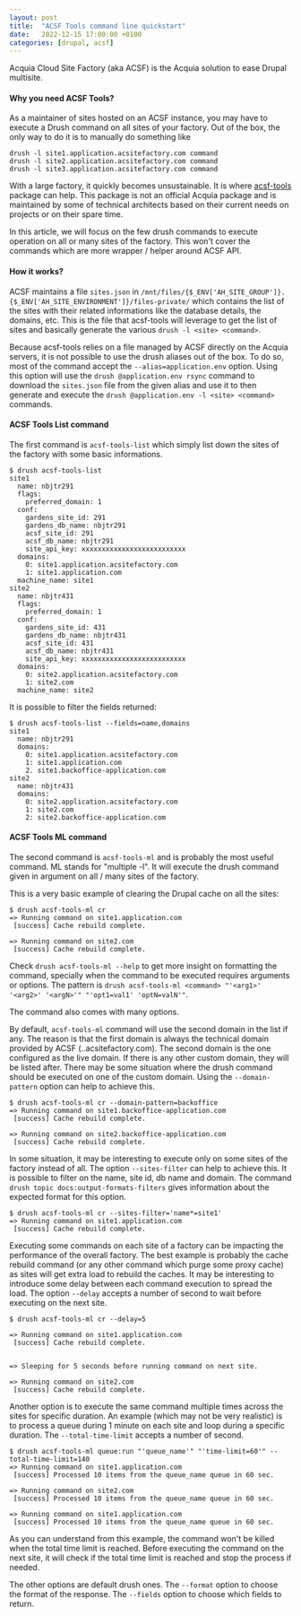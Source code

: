 ```yaml
---
layout: post
title:  "ACSF Tools command line quickstart"
date:   2022-12-15 17:00:00 +0100
categories: [drupal, acsf]
---
```

Acquia Cloud Site Factory (aka ACSF) is the Acquia solution to ease Drupal multisite.

#### Why you need ACSF Tools?
As a maintainer of sites hosted on an ACSF instance, you may have to execute a Drush command on all sites of
your factory. Out of the box, the only way to do it is to manually do something like
```shell
drush -l site1.application.acsitefactory.com command
drush -l site2.application.acsitefactory.com command
drush -l site3.application.acsitefactory.com command
```

With a large factory, it quickly becomes unsustainable. It is where [acsf-tools](https://github.com/acquia/acsf-tools)
package can help. This package is not an official Acquia package and is maintained by some of technical architects
based on their current needs on projects or on their spare time.

In this article, we will focus on the few drush commands to execute operation on all or many sites of the factory.
This won't cover the commands which are more wrapper / helper around ACSF API.

#### How it works?
ACSF maintains a file `sites.json` in `/mnt/files/{$_ENV['AH_SITE_GROUP']}.{$_ENV['AH_SITE_ENVIRONMENT']}/files-private/`
which contains the list of the sites with their related informations like the database details, the domains, etc. This is
the file that acsf-tools will leverage to get the list of sites and basically generate the various `drush -l <site> <command>`.

Because acsf-tools relies on a file managed by ACSF directly on the Acquia servers, it is not possible to use the
drush aliases out of the box. To do so, most of the command accept the `--alias=application.env` option. Using
this option will use the `drush @application.env rsync` command to download the `sites.json` file from the given alias
and use it to then generate and execute the `drush @application.env -l <site> <command>` commands.

#### ACSF Tools List command
The first command is `acsf-tools-list` which simply list down the sites of the factory with some basic informations.

```shell
$ drush acsf-tools-list
site1
  name: nbjtr291
  flags:
    preferred_domain: 1
  conf:
    gardens_site_id: 291
    gardens_db_name: nbjtr291
    acsf_site_id: 291
    acsf_db_name: nbjtr291
    site_api_key: xxxxxxxxxxxxxxxxxxxxxxxxxx
  domains:
    0: site1.application.acsitefactory.com
    1: site1.application.com
  machine_name: site1
site2
  name: nbjtr431
  flags:
    preferred_domain: 1
  conf:
    gardens_site_id: 431
    gardens_db_name: nbjtr431
    acsf_site_id: 431
    acsf_db_name: nbjtr431
    site_api_key: xxxxxxxxxxxxxxxxxxxxxxxxxx
  domains:
    0: site2.application.acsitefactory.com
    1: site2.com
  machine_name: site2
```

It is possible to filter the fields returned:
```shell
$ drush acsf-tools-list --fields=name,domains
site1
  name: nbjtr291
  domains:
    0: site1.application.acsitefactory.com
    1: site1.application.com
    2. site1.backoffice-application.com
site2
  name: nbjtr431
  domains:
    0: site2.application.acsitefactory.com
    1: site2.com
    2: site2.backoffice-application.com
```

#### ACSF Tools ML command
The second command is `acsf-tools-ml` and is probably the most useful command. ML stands for "multiple -l". It will
execute the drush command given in argument on all / many sites of the factory.

This is a very basic example of clearing the Drupal cache on all the sites:
```shell
$ drush acsf-tools-ml cr
=> Running command on site1.application.com
 [success] Cache rebuild complete.
 
=> Running command on site2.com
 [success] Cache rebuild complete.
```

Check `drush acsf-tools-ml --help` to get more insight on formatting the command, specially when the command to be
executed requires arguments or options. The pattern is `drush acsf-tools-ml <command> "'<arg1>' '<arg2>' '<argN>'" "'opt1=val1' 'optN=valN'"`.

The command also comes with many options.

By default, `acsf-tools-ml` command will use the second domain in the list if any. The reason is that the first domain
is always the technical domain provided by ACSF (<site>.<application>.acsitefactory.com). The second domain is
the one configured as the live domain. If there is any other custom domain, they will be listed after. There may be some
situation where the drush command should be executed on one of the custom domain. Using the `--domain-pattern` option
can help to achieve this.

```shell
$ drush acsf-tools-ml cr --domain-pattern=backoffice
=> Running command on site1.backoffice-application.com
 [success] Cache rebuild complete.
 
=> Running command on site2.backoffice-application.com
 [success] Cache rebuild complete.
```

In some situation, it may be interesting to execute only on some sites of the factory instead of all. The option
`--sites-filter` can help to achieve this. It is possible to filter on the name, site id, db name and domain. The command
`drush topic docs:output-formats-filters` gives information about the expected format for this option.

```shell
$ drush acsf-tools-ml cr --sites-filter='name*=site1'
=> Running command on site1.application.com
 [success] Cache rebuild complete.
```

Executing some commands on each site of a factory can be impacting the performance of the overall factory. The best example
is probably the cache rebuild command (or any other command which purge some proxy cache) as sites will get extra load
to rebuild the caches. It may be interesting to introduce some delay between each command execution to spread the load.
The option `--delay` accepts a number of second to wait before executing on the next site.

```shell
$ drush acsf-tools-ml cr --delay=5

=> Running command on site1.application.com
 [success] Cache rebuild complete.


=> Sleeping for 5 seconds before running command on next site.

=> Running command on site2.com
 [success] Cache rebuild complete.
```

Another option is to execute the same command multiple times across the sites for specific duration. An example (which may not
be very realistic) is to process a queue during 1 minute on each site and loop during a specific duration. The
`--total-time-limit` accepts a number of second.

```shell
$ drush acsf-tools-ml queue:run "'queue_name'" "'time-limit=60'" --total-time-limit=140
=> Running command on site1.application.com
 [success] Processed 10 items from the queue_name queue in 60 sec.
 
=> Running command on site2.com
 [success] Processed 10 items from the queue_name queue in 60 sec.
 
=> Running command on site1.application.com
 [success] Processed 10 items from the queue_name queue in 60 sec.
```

As you can understand from this example, the command won't be killed when the total time limit is reached. Before
executing the command on the next site, it will check if the total time limit is reached and stop the process if needed.

The other options are default drush ones. The `--format` option to choose the format of the response. The `--fields` option
to choose which fields to return.
